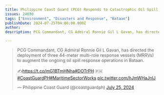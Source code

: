 ```yaml
---
title: Philippine Coast Guard (PCG) Responds to Catastrophic Oil Spill
issues: 24030
tags: ["Environment", "Disasters and Response", "Bataan"]
publishDate: 2024-07-25T04:00:00.000Z
author: 
description: PCG Commandant, CG Admiral Ronnie Gil L Gavan, has directed the deployment of three 44-meter multi-role response vessels (MRRVs) to augment the ongoing oil spill response operations in Bataan.

---
```


<blockquote class="twitter-tweet" data-media-max-width="560"><p lang="en" dir="ltr">PCG Commandant, CG Admiral Ronnie Gil L Gavan, has directed the deployment of three 44-meter multi-role response vessels (MRRVs) to augment the ongoing oil spill response operations in Bataan.<br><br>✍️<a href="https://t.co/mG1BTmHNha">https://t.co/mG1BTmHNha</a><a href="https://twitter.com/hashtag/DOTrPH?src=hash&amp;ref_src=twsrc%5Etfw">#DOTrPH</a> 🇵🇭<a href="https://twitter.com/hashtag/CoastGuardPH?src=hash&amp;ref_src=twsrc%5Etfw">#CoastGuardPH</a><a href="https://twitter.com/hashtag/MaritimeSectorWorks?src=hash&amp;ref_src=twsrc%5Etfw">#MaritimeSectorWorks</a> <a href="https://t.co/hJmWHaJnlJ">pic.twitter.com/hJmWHaJnlJ</a></p>&mdash; Philippine Coast Guard (@coastguardph) <a href="https://twitter.com/coastguardph/status/1816402507478044833?ref_src=twsrc%5Etfw">July 25, 2024</a></blockquote> <script async src="https://platform.twitter.com/widgets.js" charset="utf-8"></script> 